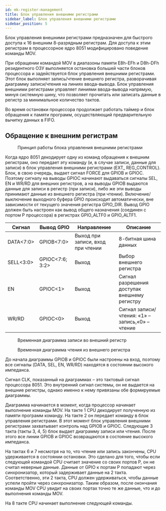 ```yaml
---
id: mk-register-management
title: Блок управления внешними регистрами
sidebar_label: Блок управления внешними регистрами
sidebar_position: 5
---
```


Блок управления внешними регистрами предназначен для быстрого доступа к 16 внешним 8-разрядным регистрам. Для доступа к этим регистрам в процессорное ядро 8051 модифицировано поведение команды MOV.

При обращении командой MOV в диапазоны памяти E8h-EFh и D8h-DFh резидентного ОЗУ выполняется остановка большей части блоков процессора и задействуется блок управления внешними регистрами. Этот блок выполняет запись/чтение внешнего регистра, разворачивая диаграмму записи/чтения на линиях ввода-вывода. Блок управления внешними регистрами управляет линиями ввода-вывода напрямую, минуя системную шину, что позволяет прочитать или записать данные в регистр за минимальное количество тактов.

Во время остановки процессора продолжает работать таймер и блок обращения к памяти программ, осуществляющий предварительную вычитку данных в FIFO.

## Обращение к внешним регистрам

<div className="doc-image-container">
<figure>
  <img src="/img/5400TP105-003/register-management/Блок_упр_вн_регистрами.svg" alt="" />
  <figcaption  className="doc-image-container__image-title">Принцип работы блока управления внешними регистрами</figcaption>
</figure>
</div>

Когда ядро 8051 декодирует одну из команд обращения к внешним регистрам, оно передает эту команду (и, в случае записи, данные для записи) в блок управления внешними регистрами (EXT\_ REG_CONTROL). Блок, в свою очередь, выдает сигнал FORCE для GPIOB и GPIOC. Поэтому сигналу на выводы GPIOC начинают выдаваться сигналы SEL, EN и WR/RD для внешних регистров, а на выводы GPIOB выдаются данные для записи в регистр (при записи), либо же эти выводы принимают данные из внешнего регистра (при чтении). Включение/выключение выходного буфера GPIO происходит автоматически, вне зависимости от текущего значения регистра GPIO_DIR. Вывод GPIO должен быть настроен как вывод общего назначения (соединен с портом P процессора) в регистрах GPIO_ALTF0 и GPIO_ALTF1.

| Сигнал          | Вывод GPIO            | Направление                       | Описание                                        |
| --------------- | --------------------- | --------------------------------- | ----------------------------------------------- |
| DATA&lt;7:0&gt; | GPIOB&lt;7:0&gt;      | Выход при записи, вход при чтении | 8-битная шина данных                            |
| SELL&lt;3:0&gt; | GPIOC&lt;7:6; 3:2&gt; | Выход                             | Выбор внешнего регистра                         |
| EN              | GPIOC&lt;1&gt;        | Выход                             | Сигнал разрешения доступак внешнему регистру    |
| WR/RD           | GPIOC&lt;0&gt;        | Выход                             | Сигнал записи/чтения: «1» – запись,«0» – чтение |

<div className="doc-image-container">
<figure>
  <img src="/img/5400TP105-003/register-management/Запись_во_вн_регистр.svg" alt="" />
  <figcaption  className="doc-image-container__image-title">Временная диаграмма записи во внешний регистр</figcaption>
</figure>
</div>

<div className="doc-image-container">
<figure>
  <img src="/img/5400TP105-003/register-management/Чтение_из_вн_регистра.svg" alt="" />
  <figcaption  className="doc-image-container__image-title">Временная диаграмма чтения из внешнего регистра</figcaption>
</figure>
</div>

До начала диаграммы GPIOB и GPIOC были настроены на вход, поэтому все сигналы (DATA, SEL, EN, WR/RD) находятся в состоянии высокого импеданса.

Сигнал CLK, показанный на диаграммаx – это тактовый сигнал процессора 8051. Это внутренний сигнал системы, он не выдается на внешние регистры, однако именно к нему привязаны обе формируемые диаграммы.

Диаграмма начинается в момент, когда процессор начинает выполнение команды MOV. На такте 1 CPU декодирует полученную из памяти программ команду. На такте 2 он передает команду в блок управления регистрами. В этот момент блок управления внешними регистрами захватывает контроль над GPIOB и GPIOC. Следующие 3 такта (такты 3, 4, 5) блок выдает диаграмму записи или чтения. После этого все линии GPIOB и GPIOC возвращаются в состояние высокого импеданса.

На тактах 6 и 7 несмотря на то, что чтение или запись закончены, CPU удерживается в состоянии остановки. Это сделано для того, чтобы если следующей командой CPU считает значение со своих портов P, он не считал неверные данные. Данные от GPIO к портам P попадают через синхронизатор, который задерживает данные на 2 такта. Соответственно, эти 2 такта, CPU должен удерживаться, чтобы данные успели пройти через синхронизатор. Таким образом, после окончания команды MOV CPU увидит на своих портах точно те же данные, что и до выполнения команды MOV.

На 8 такте CPU начинает выполнение следующей команды.
